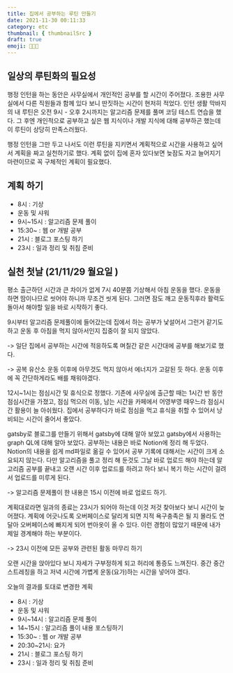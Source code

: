 ```yaml
---
title: 집에서 공부하는 루틴 만들기
date: 2021-11-30 00:11:33
category: etc
thumbnail: { thumbnailSrc }
draft: true
emoji: 👩🏻‍💻
---
```


## 일상의 루틴화의 필요성

행정 인턴을 하는 동안은 사무실에서 개인적인 공부를 할 시간이 주어졌다. 조용한 사무실에서 다른 직원들과 함께 있다 보니 딴짓하는 시간이 현저히 적었다. 인턴 생활 막바지의 내 루틴은 오전 9시 - 오후 2시까지는 알고리즘 문제를 풀며 코딩 테스트 연습을 했다. 그 후엔 개인적으로 공부하고 싶은 웹 지식이나 개발 지식에 대해 공부하곤 했는데 이 루틴이 상당히 만족스러웠다.

행정 인턴을 그만 두고 나서도 이런 루틴을 지키면서 계획적으로 시간을 사용하고 싶어서 계획을 짜고 실천하기로 했다. 계획 없이 집에 혼자 있다보면 늦잠도 자고 늘어지기 마련이므로 꼭 구체적인 계획이 필요했다.

## 계획 하기

- 8시 : 기상
- 운동 및 샤워
- 9시~15시 : 알고리즘 문제 풀이
- 15:30~ : 웹 or 개발 공부
- 21시 : 블로그 포스팅 하기
- 23시 : 일과 정리 및 취침 준비

## 실천 첫날 (21/11/29 월요일 )

평소 출근하던 시간과 큰 차이가 없게 7시 40분쯤 기상해서 아침 운동을 했다. 운동을 하면 땀이나므로 씻어야 하니까 무조건 씻게 된다. 그러면 잠도 깨고 운동직후라 활력도 돌아서 해야할 일을 바로 시작하기 좋다.

9시부터 알고리즘 문제풀이에 들어갔는데 집에서 하는 공부가 낯설어서 그런거 같기도 하고 운동 후 아침을 먹지 않아서인지 집중이 잘 되지 않았다.

-> 일단 집에서 공부하는 시간에 적응하도록 며칠간 같은 시간대에 공부를 해보기로 했다.

-> 공복 유산소 운동 이후에 아무것도 먹지 않아서 에너지가 고갈된 듯 하다. 운동 이후에 꼭 간단하게라도 배를 채워야겠다.

12시~1시는 점심시간 및 휴식으로 정했다. 기존에 사무실에 출근할 때는 1시간 반 동안 점심시간을 가졌고, 점심 먹으러 이동, 남는 시간을 카페에서 어영부영 때우느라 점심시간 활용이 늘 아쉬웠다.
집에서 공부하다가 바로 점심을 먹고 휴식을 취할 수 있어서 낭비되는 시간이 줄어서 좋았다.

gatsby로 블로그를 만들기 위해서 gatsby에 대해 알아 보았고 gatsby에서 사용하는 graph QL에 대해 알아 보았다. 공부하는 내용은 바로 Notion에 정리 해 두었다. Notion의 내용을 쉽게 md파일로 옮길 수 있어서 공부 기록에 대해서는 시간이 크게 소요되지 않는다.
다만 알고리즘을 풀고 정리 해 둔것도 그날 바로 업로드 해야 하는데 알고리즘 공부를 끝내고 오랜 시간 이후 업로드를 하려고 하다 보니 복기 하는 시간이 걸려서 업로드를 미루게 된다.

-> 알고리즘 문제풀이 한 내용은 15시 이전에 바로 업로드 하기.

계획대로라면 일과의 종료는 23시가 되어야 하는데 이것 저것 찾아보다 보니 시간이 늦어졌다. 계획에 어긋나도록 오버페이스로 달리게 되면 지적 욕구충족은 될 지 몰라도 연달아 오버페이스에 빠지게 되어 번아옷이 올 수 있다. 이런 경험이 많았기 때문에 내가 제일 경계해야 하는 부분이다.

-> 23시 이전에 모든 공부와 관련된 활동 마무리 하기

오랜 시간을 앉아있다 보니 자세가 구부정하게 되고 허리에 통증도 느껴진다. 중간 중간 스트레칭을 하고 저녁 시간에 가볍게 운동(요가)하는 시간을 넣어야 겠다.

오늘의 결과를 토대로 변경한 계획

- 8시 : 기상
- 운동 및 샤워
- 9시~14시 : 알고리즘 문제 풀이
- 14~15시 : 알고리즘 풀이 내용 포스팅하기
- 15:30~ : 웹 or 개발 공부
- 20:30~21시: 요가
- 21시 : 블로그 포스팅 하기
- 23시 : 일과 정리 및 취침 준비
